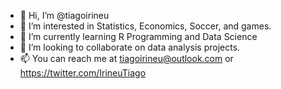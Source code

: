 - 👋 Hi, I’m @tiagoirineu
- 👀 I’m interested in Statistics, Economics, Soccer, and games.
- 🌱 I’m currently learning R Programming and Data Science
- 💞️ I’m looking to collaborate on data analysis projects.
- 📫 You can reach me at tiagoirineu@outlook.com or https://twitter.com/IrineuTiago

<!---
tiagoirineu/tiagoirineu is a ✨ special ✨ repository because its `README.md` (this file) appears on your GitHub profile.
You can click the Preview link to take a look at your changes.
--->
